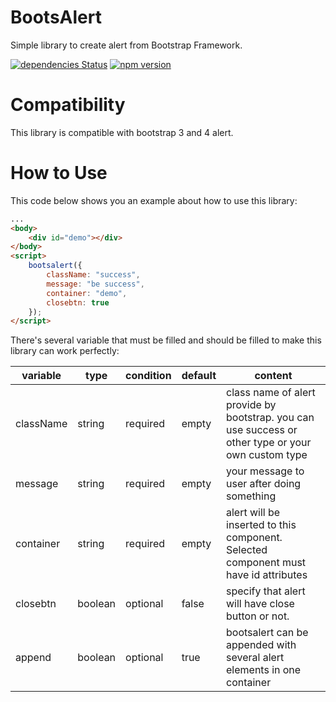 # BootsAlert

Simple library to create alert from Bootstrap Framework.

[![dependencies Status](https://david-dm.org/dhanyn10/bootsalert/status.svg)](https://david-dm.org/dhanyn10/bootsalert)
[![npm version](https://badge.fury.io/js/bootsalert.svg)](https://badge.fury.io/js/bootsalert)

# Compatibility
This library is compatible with bootstrap 3 and 4 alert.

# How to Use
This code below shows you an example about how to use this library:
```html
...
<body>
    <div id="demo"></div>
</body>
<script>
    bootsalert({
        className: "success",
        message: "be success",
        container: "demo",
        closebtn: true
    });
</script>
```
There's several variable that must be filled and should be filled to make this library can work perfectly:

| variable  	| type 	| condition | default | content |
|--------------	|-------|-----------|---------|---------|
| className     | string   	| required | empty | class name of alert provide by bootstrap. you can use success or other type or your own custom type |
| message   	| string   	| required | empty | your message to user after doing something |
| container 	| string   	| required | empty | alert will be inserted to this component. Selected component must have id attributes |
| closebtn  	| boolean  	| optional | false | specify that alert will have close button or not. |
|append         |boolean    | optional | true | bootsalert can be appended with several alert elements in one container |
